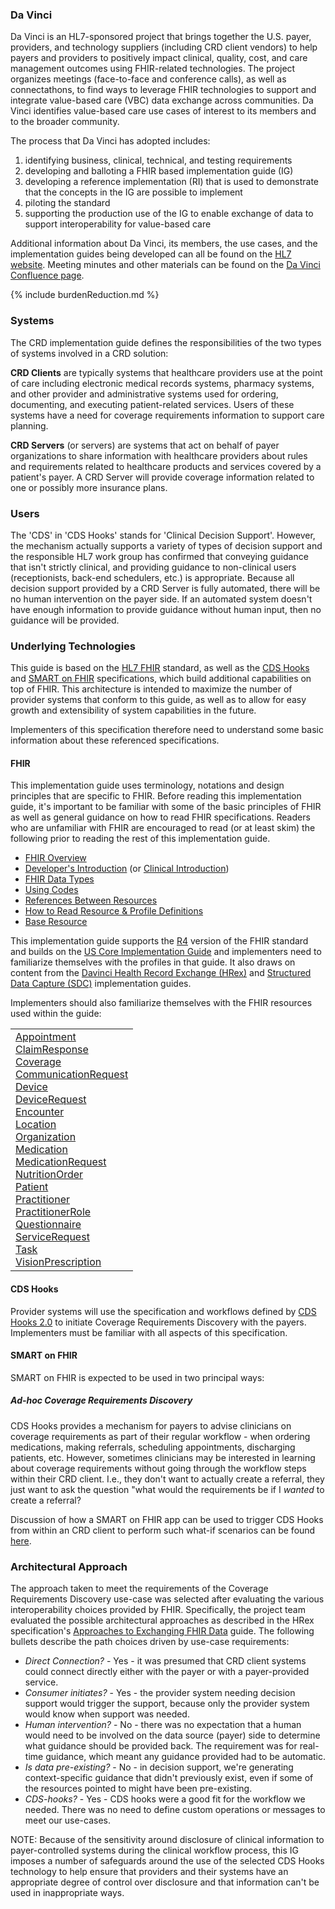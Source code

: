 ### Da Vinci
Da Vinci is an HL7-sponsored project that brings together the U.S. payer, providers, and technology suppliers (including CRD client vendors)  to help payers and providers to positively impact clinical, quality, cost, and care management outcomes using FHIR-related technologies. The project organizes meetings (face-to-face and conference calls), as well as connectathons, to find ways to leverage FHIR technologies to support and integrate value-based care (VBC) data exchange across communities. Da Vinci identifies value-based care use cases of interest to its members and to the broader community.

The process that Da Vinci has adopted includes:
1. identifying business, clinical, technical, and testing requirements
2. developing and balloting a FHIR based implementation guide (IG)
3. developing a reference implementation (RI) that is used to demonstrate that the concepts in the IG are possible to implement
4. piloting the standard
5. supporting the production use of the IG to enable exchange of data to support interoperability for value-based care

Additional information about Da Vinci, its members, the use cases, and the implementation guides being developed can all be found on the [HL7 website](http://www.hl7.org/about/davinci). Meeting minutes and other materials can be found on the [Da Vinci Confluence page](https://confluence.hl7.org/display/DVP).

{% include burdenReduction.md %}

### Systems
The CRD implementation guide defines the responsibilities of the two types of systems involved in a CRD solution:

**CRD Clients** are typically systems that healthcare providers use at the point of care including electronic medical records systems, pharmacy systems, and other provider and administrative systems used for ordering, documenting, and executing patient-related services.  Users of these systems have a need for coverage requirements information to support care planning.

**CRD Servers** (or servers) are systems that act on behalf of payer organizations to share information with healthcare providers about rules and requirements related to healthcare products and services covered by a patient's payer.  A CRD Server will provide coverage information related to one or possibly more insurance plans.

### Users
The 'CDS' in 'CDS Hooks' stands for 'Clinical Decision Support'. However, the mechanism actually supports a variety of types of decision support and the responsible HL7 work group has confirmed that conveying guidance that isn't strictly clinical, and providing guidance to non-clinical users (receptionists, back-end schedulers, etc.) is appropriate. Because all decision support provided by a CRD Server is fully automated, there will be no human intervention on the payer side. If an automated system doesn't have enough information to provide guidance without human input, then no guidance will be provided.

### Underlying Technologies

This guide is based on the [HL7 FHIR]({{site.data.fhir.path}}index.html) standard, as well as the [CDS Hooks](https://cds-hooks.hl7.org) and [SMART on FHIR](http://hl7.org/fhir/smart-app-launch/index.html) specifications, which build additional capabilities on top of FHIR.  This architecture is intended to maximize the number of provider systems that conform to this guide, as well as to allow for easy growth and extensibility of system capabilities in the future.

Implementers of this specification therefore need to understand some basic information about these referenced specifications.


#### FHIR

This implementation guide uses terminology, notations and design principles that are specific to FHIR.  Before reading this implementation guide, it's important to be familiar with some of the basic principles of FHIR as well as general guidance on how to read FHIR specifications.  Readers who are unfamiliar with FHIR are encouraged to read (or at least skim) the following prior to reading the rest of this implementation guide.

* [FHIR Overview]({{site.data.fhir.path}}overview.html)
* [Developer's Introduction]({{site.data.fhir.path}}overview-dev.html) (or [Clinical Introduction]({{site.data.fhir.path}}overview-clinical.html))
* [FHIR Data Types]({{site.data.fhir.path}}datatypes.html)
* [Using Codes]({{site.data.fhir.path}}terminologies.html)
* [References Between Resources]({{site.data.fhir.path}}references.html)
* [How to Read Resource & Profile Definitions]({{site.data.fhir.path}}formats.html)
* [Base Resource]({{site.data.fhir.path}}resource.html)

This implementation guide supports the [R4]({{site.data.fhir.path}}index.html) version of the FHIR standard and builds on the [US Core Implementation Guide]({{site.data.fhir.ver.uscore}}) and implementers need to familiarize themselves with the profiles in that guide.  It also draws on content from the [Davinci Health Record Exchange (HRex)]({{site.data.fhir.ver.hrex}}) and [Structured Data Capture (SDC)]({{site.data.fhir.ver.sdc}}) implementation guides.

Implementers should also familiarize themselves with the FHIR resources used within the guide:

<table>
    <td>
      <a href="{{site.data.fhir.path}}appointment.html">Appointment</a><br/>
      <a href="{{site.data.fhir.path}}claimresponse.html">ClaimResponse</a><br/>
      <a href="{{site.data.fhir.path}}coverage.html">Coverage</a><br/>
      <a href="{{site.data.fhir.path}}communicationrequest.html">CommunicationRequest</a><br/>
      <a href="{{site.data.fhir.path}}device.html">Device</a><br/>
      <a href="{{site.data.fhir.path}}devicerequest.html">DeviceRequest</a><br/>
      <a href="{{site.data.fhir.path}}encounter.html">Encounter</a><br/>
      <a href="{{site.data.fhir.path}}location.html">Location</a><br/>
      <a href="{{site.data.fhir.path}}organization.html">Organization</a><br/>
      <a href="{{site.data.fhir.path}}medication.html">Medication</a><br/>
      <a href="{{site.data.fhir.path}}medicationrequest.html">MedicationRequest</a><br/>
      <a href="{{site.data.fhir.path}}nutritionorder.html">NutritionOrder</a><br/>
      <a href="{{site.data.fhir.path}}patient.html">Patient</a><br/>
      <a href="{{site.data.fhir.path}}practitioner.html">Practitioner</a><br/>
      <a href="{{site.data.fhir.path}}practitionerrole.html">PractitionerRole</a><br/>
      <a href="{{site.data.fhir.path}}questionnaire.html">Questionnaire</a><br/>
      <a href="{{site.data.fhir.path}}servicerequest.html">ServiceRequest</a><br/>
      <a href="{{site.data.fhir.path}}task.html">Task</a><br/>
      <a href="{{site.data.fhir.path}}visionprescription.html">VisionPrescription</a>
    </td>
</table>

#### CDS Hooks
Provider systems will use the specification and workflows defined by [CDS Hooks 2.0](https://cds-hooks.hl7.org/2.0) to initiate Coverage Requirements Discovery with the payers. Implementers must be familiar with all aspects of this specification.

#### SMART on FHIR
SMART on FHIR is expected to be used in two principal ways:

##### Ad-hoc Coverage Requirements Discovery
CDS Hooks provides a mechanism for payers to advise clinicians on coverage requirements as part of their regular workflow - when ordering medications, making referrals, scheduling appointments, discharging patients, etc.  However, sometimes clinicians may be interested in learning about coverage requirements without going through the workflow steps within their CRD client.  I.e., they don't want to actually create a referral, they just want to ask the question "what would the requirements be if I *wanted* to create a referral?

Discussion of how a SMART on FHIR app can be used to trigger CDS Hooks from within an CRD client to perform such what-if scenarios can be found [here](foundation.html#smart-on-fhir-hook-invocation).

### Architectural Approach
The approach taken to meet the requirements of the Coverage Requirements Discovery use-case was selected after evaluating the various interoperability choices provided by FHIR.  Specifically, the project team evaluated the possible architectural approaches as described in the HRex specification's [Approaches to Exchanging FHIR Data]({{site.data.fhir.ver.hrex}}/exchanging.html) guide.  The following bullets describe the path choices driven by use-case requirements:

* *Direct Connection?* - Yes - it was presumed that CRD client systems could connect directly either with the payer or with a payer-provided service.
* *Consumer initiates?* - Yes - the provider system needing decision support would trigger the support, because only the provider system would know when support was needed.
* *Human intervention?* - No - there was no expectation that a human would need to be involved on the data source (payer) side to determine what guidance should be provided back.  The requirement was for real-time guidance, which meant any guidance provided had to be automatic.
* *Is data pre-existing?* - No - in decision support, we're generating context-specific guidance that didn't previously exist, even if some of the resources pointed to might have been pre-existing.
* *CDS-hooks?* - Yes - CDS hooks were a good fit for the workflow we needed.  There was no need to define custom operations or messages to meet our use-cases.

NOTE: Because of the sensitivity around disclosure of clinical information to payer-controlled systems during the clinical workflow process, this IG imposes a number of safeguards around the use of the selected CDS Hooks technology to help ensure that providers and their systems have an appropriate degree of control over disclosure and that information can't be used in inappropriate ways.
